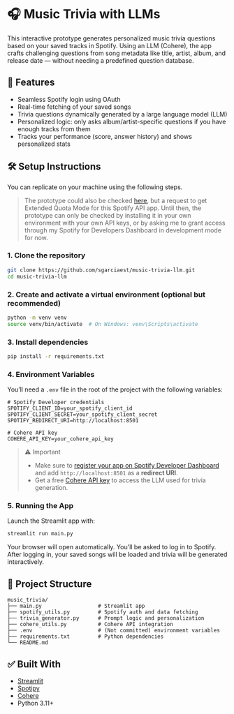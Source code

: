 # 🎧 Music Trivia with LLMs

This interactive prototype generates personalized music trivia questions based on your saved tracks in Spotify. Using an LLM (Cohere), the app crafts challenging questions from song metadata like title, artist, album, and release date — without needing a predefined question database.



## 🚀 Features

- Seamless Spotify login using OAuth
- Real-time fetching of your saved songs
- Trivia questions dynamically generated by a large language model (LLM)
- Personalized logic: only asks album/artist-specific questions if you have enough tracks from them
- Tracks your performance (score, answer history) and shows personalized stats



## 🛠️ Setup Instructions

You can replicate on your machine using the following steps.

> The prototype could also be checked [here](https://music-trivia-llm.streamlit.app/), but a request to get Extended Quota Mode for this Spotify API app. Until then, the prototype can only be checked by installing it in your own environment with your own API keys, or by asking me to grant access through my Spotify for Developers Dashboard in development mode for now.

### 1. Clone the repository

```bash
git clone https://github.com/sgarciaest/music-trivia-llm.git
cd music-trivia-llm
```

### 2. Create and activate a virtual environment (optional but recommended)

```bash
python -m venv venv
source venv/bin/activate  # On Windows: venv\Scripts\activate
```

### 3. Install dependencies

```bash
pip install -r requirements.txt
```



### 4. Environment Variables

You’ll need a `.env` file in the root of the project with the following variables:

```
# Spotify Developer credentials
SPOTIFY_CLIENT_ID=your_spotify_client_id
SPOTIFY_CLIENT_SECRET=your_spotify_client_secret
SPOTIFY_REDIRECT_URI=http://localhost:8501

# Cohere API key
COHERE_API_KEY=your_cohere_api_key
```

> ⚠️ Important
>
> - Make sure to [register your app on Spotify Developer Dashboard](https://developer.spotify.com/dashboard/) and add `http://localhost:8501` as a **redirect URI**.
> - Get a free [Cohere API key](https://dashboard.cohere.com/api-keys) to access the LLM used for trivia generation.



### 5. Running the App

Launch the Streamlit app with:

```bash
streamlit run main.py
```

Your browser will open automatically. You'll be asked to log in to Spotify. After logging in, your saved songs will be loaded and trivia will be generated interactively.



## 📁 Project Structure

```
music_trivia/
├── main.py                  # Streamlit app
├── spotify_utils.py         # Spotify auth and data fetching
├── trivia_generator.py      # Prompt logic and personalization
├── cohere_utils.py          # Cohere API integration
├── .env                     # (Not committed) environment variables
├── requirements.txt         # Python dependencies
└── README.md
```

## ✅ Built With

- [Streamlit](https://streamlit.io/)
- [Spotipy](https://spotipy.readthedocs.io/)
- [Cohere](https://cohere.com/)
- Python 3.11+